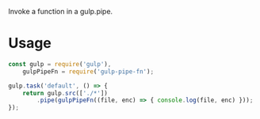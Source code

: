 Invoke a function in a gulp.pipe.

# Usage
```javascript
const gulp = require('gulp'),
    gulpPipeFn = require('gulp-pipe-fn');

gulp.task('default', () => {
    return gulp.src(['./*'])
        .pipe(gulpPipeFn((file, enc) => { console.log(file, enc) }));
});
```